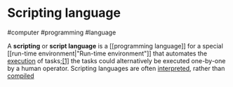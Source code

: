# Scripting language
#computer #programming #language 

A **scripting** or **script language** is a [[programming language]] for a special [[run-time environment|"Run-time environment"]] that automates the [execution](https://en.wikipedia.org/wiki/Execution_(computing) "Execution (computing)") of tasks;[\[1\]](https://en.wikipedia.org/wiki/Scripting_language#cite_note-ecma262-1) the tasks could alternatively be executed one-by-one by a human operator. Scripting languages are often [interpreted](https://en.wikipedia.org/wiki/Interpreted_language "Interpreted language"), rather than [compiled](https://en.wikipedia.org/wiki/Compiler "Compiler")